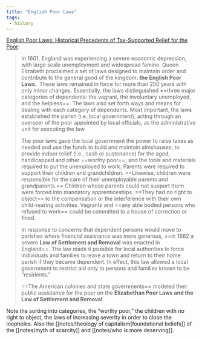 ```yaml
---
title: "English Poor Laws"
tags: 
 - history
---
```


[English Poor Laws: Historical Precedents of Tax-Supported Relief for the Poor](https://socialwelfare.library.vcu.edu/programs/poor-laws/):

> In 1601, England was experiencing a severe economic depression, with large scale unemployment and widespread famine. Queen Elizabeth proclaimed a set of laws designed to maintain order and contribute to the general good of the kingdom: **the English Poor Laws**.  These laws remained in force for more than 250 years with only minor changes. Essentially, the laws distinguished ==three major categories of dependents: the vagrant, the involuntary unemployed, and the helpless==. The laws also set forth ways and means for dealing with each category of dependents. Most important, the laws established the parish (i.e.,local government), acting through an overseer of the poor appointed by local officials, as the administrative unit for executing the law.
>
> The poor laws gave the local government the power to raise taxes as needed and use the funds to build and maintain almshouses; to provide indoor relief (i.e., cash or sustenance) for the aged, handicapped and other ==worthy poor==; and the tools and materials required to put the unemployed to work. Parents were required to support their children and grandchildren. ==Likewise, children were responsible for the care of their unemployable parents and grandparents.== Children whose parents could not support them were forced into mandatory apprenticeships. ==They had no right to object== to the compensation or the interference with their own child-rearing activities. Vagrants and ==any able bodied persons who refused to work== could be committed to a house of correction or fined.
>
> In response to concerns that dependent persons would move to parishes where financial assistance was more generous, ==in 1662 a severe **Law of Settlement and Removal** was enacted in England==. The law made it possible for local authorities to force individuals and families to leave a town and return to their home parish if they became dependent. In effect, this law allowed a local government to restrict aid only to persons and families known to be “residents.”
>
>==The American colonies and state governments== modeled their public assistance for the poor on the **Elizabethan Poor Laws and the Law of Settlement and Removal**.

Note the sorting into categories, the “worthy poor,” the children with no right to object, the laws of increasing severity in order to close the loopholes. Also the [[notes/theology of capitalism|foundational beliefs]] of the [[notes/myth of scarcity]] and [[notes/who is more deserving]]. 
